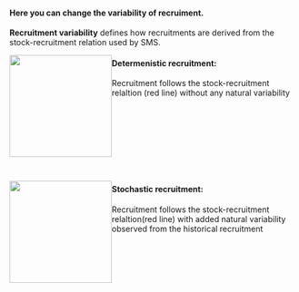 #### Here you can change the variability of recruiment.

**Recruitment  variability** defines how recruitments are derived from the stock-recruitment relation used by SMS. 



<p> <img src="rec_deter.png"  width="180" height="180" style="float:left" >  <h4>Determenistic recruitment:</h4> Recruitment follows the stock-recruitment relaltion (red line) without any natural variability

<br> <br> <br> <br> <br> <br> <br>

<p> <img src="rec_stoch.png"  width="180" height="180" style="float:left" >  <h4>Stochastic recruitment:</h4> Recruitment follows the stock-recruitment relaltion(red line) with added natural variability observed from the historical recruitment

<br> <br> <br> <br> <br> 